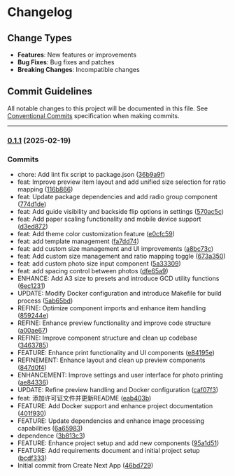 # Changelog

## Change Types

- **Features**: New features or improvements
- **Bug Fixes**: Bug fixes and patches
- **Breaking Changes**: Incompatible changes

## Commit Guidelines

All notable changes to this project will be documented in this file. See [Conventional Commits](https://www.conventionalcommits.org/) specification when making commits.

---
### [0.1.1](https://github.com-sichang824/sichang824/pphoto/commits/0.1.1) (2025-02-19)

### Commits

* chore: Add lint fix script to package.json ([36b9a9f](https://github.com-sichang824/sichang824/pphoto/commit/36b9a9ff45eb0031d26bef11d8ea50a14f5cecb2))
* feat: Improve preview item layout and add unified size selection for ratio mapping ([116b866](https://github.com-sichang824/sichang824/pphoto/commit/116b866d89599f4d217505c2fab5c97615d00901))
* feat: Update package dependencies and add radio group component ([774d1de](https://github.com-sichang824/sichang824/pphoto/commit/774d1deb1658a5a34c34669e3ed7f79773ef7cca))
* feat: Add guide visibility and backside flip options in settings ([570ac5c](https://github.com-sichang824/sichang824/pphoto/commit/570ac5c316206e533761eb06364299c8c7e589a0))
* feat: Add paper scaling functionality and mobile device support ([d3ed872](https://github.com-sichang824/sichang824/pphoto/commit/d3ed8722bdc446d58ec89989979fcb8addd989e7))
* feat: Add theme color customization feature ([e0cfc59](https://github.com-sichang824/sichang824/pphoto/commit/e0cfc59f430e92b394bc42dc341a40dd35919496))
* feat: add template management ([fa7dd74](https://github.com-sichang824/sichang824/pphoto/commit/fa7dd74c45e5e7a9150a41af9ec259322f7bae75))
* feat: add custom size management and UI improvements ([a8bc73c](https://github.com-sichang824/sichang824/pphoto/commit/a8bc73c7c2e50d7824e786ddb73ebbea1bc04b72))
* feat: Add custom size management and ratio mapping toggle ([673a350](https://github.com-sichang824/sichang824/pphoto/commit/673a35072a32fc46aa20428a1eac28466f921126))
* feat: add custom photo size input component ([5a33309](https://github.com-sichang824/sichang824/pphoto/commit/5a33309a9aede640369222ab582c5854a4ae6652))
* feat: add spacing control between photos ([dfe65a9](https://github.com-sichang824/sichang824/pphoto/commit/dfe65a917a1829164b3b93323afccea805e5d608))
* ENHANCE: Add A3 size to presets and introduce GCD utility functions ([6ec1231](https://github.com-sichang824/sichang824/pphoto/commit/6ec12310de17cbe790482867fb1a96dc9b801243))
* UPDATE: Modify Docker configuration and introduce Makefile for build process ([5ab65bd](https://github.com-sichang824/sichang824/pphoto/commit/5ab65bdd5d953d77b2e91e29ca5a7b7d4d18f6f9))
* REFINE: Optimize component imports and enhance item handling ([859244e](https://github.com-sichang824/sichang824/pphoto/commit/859244e79c03b55d6e3bc9ac3d9e2639a017683f))
* REFINE: Enhance preview functionality and improve code structure ([a00ae67](https://github.com-sichang824/sichang824/pphoto/commit/a00ae6746e4f5716089abdaa2de3ab9b0313dd70))
* REFINE: Improve component structure and clean up codebase ([3463785](https://github.com-sichang824/sichang824/pphoto/commit/3463785f0fd66b8b2b9a4a56bf872ba86af95b26))
* FEATURE: Enhance print functionality and UI components ([e84195e](https://github.com-sichang824/sichang824/pphoto/commit/e84195ee6260976933af65ff26918a1e8bdd0e1f))
* REFINEMENT: Enhance layout and clean up preview components ([847d0f4](https://github.com-sichang824/sichang824/pphoto/commit/847d0f4d2b1fe1503be388e09af612278b49e93a))
* ENHANCEMENT: Improve settings and user interface for photo printing ([ae84336](https://github.com-sichang824/sichang824/pphoto/commit/ae84336679d3020a4f0017da36002bc3262603ca))
* UPDATE: Refine preview handling and Docker configuration ([caf07f3](https://github.com-sichang824/sichang824/pphoto/commit/caf07f34f281ef3a6c99aceceb1c98bb34a90d9c))
* feat: 添加许可证文件并更新README ([eab403b](https://github.com-sichang824/sichang824/pphoto/commit/eab403bf1b624fb1d8532675d122af2b5e63d954))
* FEATURE: Add Docker support and enhance project documentation ([401f930](https://github.com-sichang824/sichang824/pphoto/commit/401f9307fa466928b1112f2f11582a952abe97a0))
* FEATURE: Update dependencies and enhance image processing capabilities ([6a65983](https://github.com-sichang824/sichang824/pphoto/commit/6a65983a781437ad0b1ed1f4a9a05b7c03071bc1))
* dependence ([3b813c3](https://github.com-sichang824/sichang824/pphoto/commit/3b813c397494ae371c7f06a2230995d010913269))
* FEATURE: Enhance project setup and add new components ([95a1d51](https://github.com-sichang824/sichang824/pphoto/commit/95a1d51dccb3211823d81c620bd280c3f8dc775f))
* FEATURE: Add requirements document and initial project setup ([bcdf333](https://github.com-sichang824/sichang824/pphoto/commit/bcdf3333189b9a914c46a29103532614ba3cfccf))
* Initial commit from Create Next App ([46bd729](https://github.com-sichang824/sichang824/pphoto/commit/46bd729e576ba572fb62b357b460b9030b2d7190))

